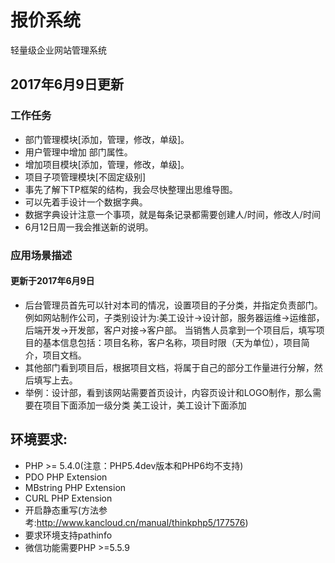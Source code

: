 # 报价系统

轻量级企业网站管理系统

## 2017年6月9日更新
### 工作任务
* 部门管理模块[添加，管理，修改，单级]。
* 用户管理中增加 部门属性。
* 增加项目模块[添加，管理，修改，单级]。
* 项目子项管理模块[不固定级别]
* 事先了解下TP框架的结构，我会尽快整理出思维导图。
* 可以先着手设计一个数据字典。
* 数据字典设计注意一个事项，就是每条记录都需要创建人/时间，修改人/时间
* 6月12日周一我会推送新的说明。
### 应用场景描述
#### 更新于2017年6月9日
* 后台管理员首先可以针对本司的情况，设置项目的子分类，并指定负责部门。例如网站制作公司，子类别设计为:美工设计->设计部，服务器运维->运维部，
 后端开发->开发部，客户对接->客户部。
当销售人员拿到一个项目后，填写项目的基本信息包括：项目名称，客户名称，项目时限（天为单位），项目简介，项目文档。
* 其他部门看到项目后，根据项目文档，将属于自己的部分工作量进行分解，然后填写上去。
* 举例：设计部，看到该网站需要首页设计，内容页设计和LOGO制作，那么需要在项目下面添加一级分类 美工设计，美工设计下面添加



## 环境要求:
* PHP >= 5.4.0(注意：PHP5.4dev版本和PHP6均不支持)
* PDO PHP Extension
* MBstring PHP Extension
* CURL PHP Extension
* 开启静态重写(方法参考:http://www.kancloud.cn/manual/thinkphp5/177576)
* 要求环境支持pathinfo
* 微信功能需要PHP >=5.5.9

